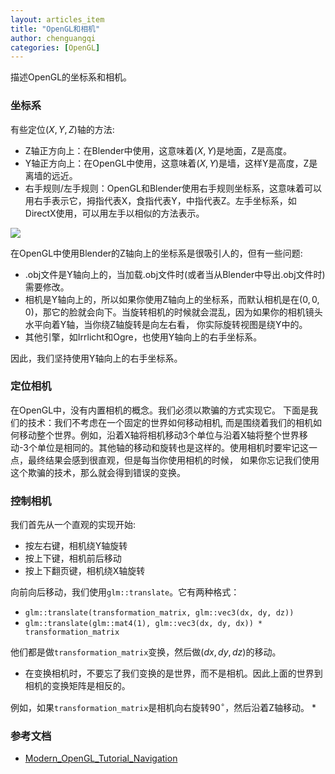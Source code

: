 ```yaml
---
layout: articles_item
title: "OpenGL和相机"
author: chenguangqi
categories: [OpenGL]
---
```


描述OpenGL的坐标系和相机。

### 坐标系
有些定位$(X, Y, Z)$轴的方法:

* Z轴正方向上：在Blender中使用，这意味着$(X, Y)$是地面，Z是高度。
* Y轴正方向上：在OpenGL中使用，这意味着$(X, Y)$是墙，这样Y是高度，Z是离墙的远近。
* 右手规则/左手规则：OpenGL和Blender使用右手规则坐标系，这意味着可以用右手表示它，拇指代表X，食指代表Y，中指代表Z。左手坐标系，如DirectX使用，可以用左手以相似的方法表示。

 ![](http://upload.wikimedia.org/wikipedia/commons/7/79/Rechte-hand-regel.jpg)

在OpenGL中使用Blender的Z轴向上的坐标系是很吸引人的，但有一些问题:

* .obj文件是Y轴向上的，当加载.obj文件时(或者当从Blender中导出.obj文件时)需要修改。
* 相机是Y轴向上的，所以如果你使用Z轴向上的坐标系，而默认相机是在$(0, 0, 0)$，那它的脸就会向下。当旋转相机的时候就会混乱，因为如果你的相机镜头水平向着Y轴，当你绕Z轴旋转是向左右看，
你实际旋转视图是绕Y中的。
* 其他引擎，如Irrlicht和Ogre，也使用Y轴向上的右手坐标系。

因此，我们坚持使用Y轴向上的右手坐标系。

### 定位相机
在OpenGL中，没有内置相机的概念。我们必须以欺骗的方式实现它。
下面是我们的技术：我们不考虑在一个固定的世界如何移动相机, 而是围绕着我们的相机如何移动整个世界。例如，沿着X轴将相机移动3个单位与沿着X轴将整个世界移动-3个单位是相同的。其他轴的移动和旋转也是这样的。使用相机时要牢记这一点，最终结果会感到很直观，但是每当你使用相机的时候，
如果你忘记我们使用这个欺骗的技术，那么就会得到错误的变换。

### 控制相机
我们首先从一个直观的实现开始:
* 按左右键，相机绕Y轴旋转
* 按上下键，相机前后移动
* 按上下翻页键，相机绕X轴旋转

向前向后移动，我们使用`glm::translate`。它有两种格式：
* `glm::translate(transformation_matrix, glm::vec3(dx, dy, dz))`
* `glm::translate(glm::mat4(1), glm::vec3(dx, dy, dx)) * transformation_matrix`

他们都是做`transformation_matrix`变换，然后做$(dx, dy, dz)$的移动。

* 在变换相机时，不要忘了我们变换的是世界，而不是相机。因此上面的世界到相机的变换矩阵是相反的。

例如，如果`transformation_matrix`是相机向右旋转$90^\circ$，然后沿着Z轴移动。
* 







### 参考文档

* [Modern_OpenGL_Tutorial_Navigation](http://en.wikibooks.org/wiki/OpenGL_Programming/Modern_OpenGL_Tutorial_Navigation)
